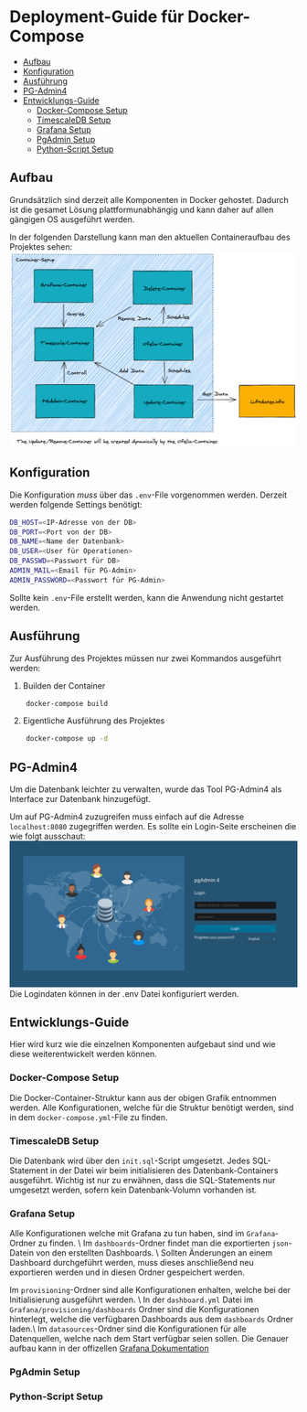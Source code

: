 # Deployment-Guide für Docker-Compose

  - [Aufbau](#aufbau)
  - [Konfiguration](#konfiguration)
  - [Ausführung](#ausführung)
  - [PG-Admin4](#pg-admin4)
  - [Entwicklungs-Guide](#entwicklungs-guide)
    - [Docker-Compose Setup](#docker-compose-setup)
    - [TimescaleDB Setup](#timescaledb-setup)
    - [Grafana Setup](#grafana-setup)
    - [PgAdmin Setup](#pgadmin-setup)
    - [Python-Script Setup](#python-script-setup)

## Aufbau
Grundsätzlich sind derzeit alle Komponenten in Docker gehostet. 
Dadurch ist die gesamet Lösung plattformunabhängig und kann daher auf allen gängigen OS ausgeführt werden.


In der folgenden Darstellung kann man den aktuellen Containeraufbau des Projektes sehen:
![Darstellung der Containerlösung](./doc/images/container_architecture.png)

## Konfiguration

Die Konfiguration *muss* über das `.env`-File vorgenommen werden.
Derzeit werden folgende Settings benötigt:

``` sh 
DB_HOST=<IP-Adresse von der DB>
DB_PORT=<Port von der DB> 
DB_NAME=<Name der Datenbank>
DB_USER=<User für Operationen>
DB_PASSWD=<Passwort für DB>
ADMIN_MAIL=<Email für PG-Admin>
ADMIN_PASSWORD=<Passwort für PG-Admin>
```

Sollte kein `.env`-File erstellt werden, kann die Anwendung nicht gestartet werden.

## Ausführung

Zur Ausführung des Projektes müssen nur zwei Kommandos ausgeführt werden:

1. Builden der Container
``` sh 
    docker-compose build
```

2. Eigentliche Ausführung des Projektes
``` sh
    docker-compose up -d
```

## PG-Admin4

Um die Datenbank leichter zu verwalten, wurde das Tool PG-Admin4 als Interface zur Datenbank hinzugefügt.

Um auf PG-Admin4 zuzugreifen muss einfach auf die Adresse `localhost:8080` zugegriffen werden.
Es sollte ein Login-Seite erscheinen die wie folgt ausschaut:
![Admin von PG-Admin](doc/images/pg_admin_login.png)
Die Logindaten können in der .env Datei konfiguriert werden.

## Entwicklungs-Guide
Hier wird kurz wie die einzelnen Komponenten aufgebaut sind und wie diese weiterentwickelt werden können.

### Docker-Compose Setup
Die Docker-Container-Struktur kann aus der obigen Grafik entnommen werden.
Alle Konfigurationen, welche für die Struktur benötigt werden, sind in dem `docker-compose.yml`-File zu finden.

### TimescaleDB Setup
Die Datenbank wird über den `init.sql`-Script umgesetzt. 
Jedes SQL-Statement in der Datei wir beim initialisieren des Datenbank-Containers ausgeführt. 
Wichtig ist nur zu erwähnen, dass die SQL-Statements nur umgesetzt werden, sofern kein Datenbank-Volumn vorhanden ist.

### Grafana Setup
Alle Konfigurationen welche mit Grafana zu tun haben, sind im `Grafana`-Ordner zu finden. \\
Im `dashboards`-Ordner findet man die exportierten `json`-Datein von den erstellten Dashboards. \\
Sollten Änderungen an einem Dashboard durchgeführt werden, muss dieses anschließend neu exportieren werden und in diesen Ordner gespeichert werden.


Im `provisioning`-Ordner sind alle Konfigurationen enhalten, welche bei der Initialisierung ausgeführt werden. \\
In der `dashboard.yml` Datei im `Grafana/provisioning/dashboards` Ordner sind die Konfigurationen hinterlegt, welche die verfügbaren Dashboards aus dem `dashboards` Ordner laden.\\
Im `datasources`-Ordner sind die Konfigurationen für alle Datenquellen, welche nach dem Start verfügbar seien sollen.
Die Genauer aufbau kann in der offizellen [Grafana Dokumentation](https://grafana.com/docs/grafana/latest/administration/provisioning/)

### PgAdmin Setup


### Python-Script Setup